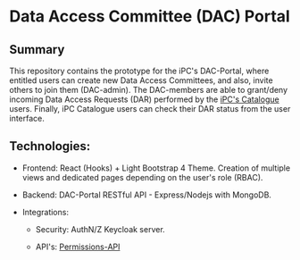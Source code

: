 # Data Access Committee (DAC) Portal

## Summary

This repository contains the prototype for the iPC's DAC-Portal, where entitled users can create new Data Access Committees, and also, invite others to join them (DAC-admin). The DAC-members are able to grant/deny incoming Data Access Requests (DAR) performed by the [iPC's Catalogue](https://github.com/inab/iPC_Data_Portal.git) users. Finally, iPC Catalogue users can check their DAR status from the user interface.


## Technologies:

- Frontend: React (Hooks) + Light Bootstrap 4 Theme. Creation of multiple views and dedicated pages depending on the user's role (RBAC).

- Backend: DAC-Portal RESTful API - Express/Nodejs with MongoDB. 

- Integrations:

  - Security: AuthN/Z Keycloak server.

  - API's: [Permissions-API](https://github.com/inab/Permissions-API)
